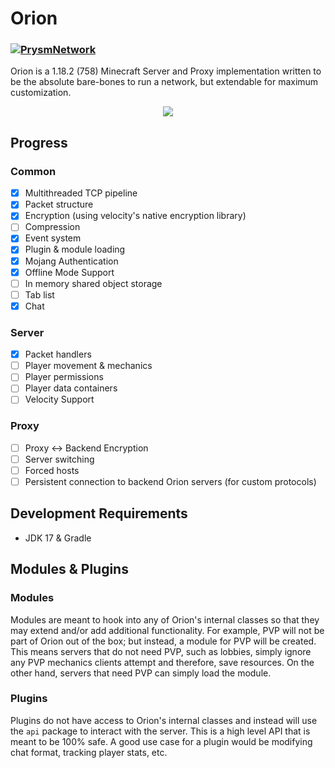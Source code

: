 # Orion
### [![PrysmNetwork](https://circleci.com/gh/PrysmNetwork/Orion.svg?style=svg)]()
Orion is a 1.18.2 (758) Minecraft Server and Proxy implementation written to be the absolute bare-bones to run a network, 
but extendable for maximum customization.

<p align="center">
  <img src="https://user-images.githubusercontent.com/38387876/148739079-b49bf96a-86e1-4425-a600-b709c60524bc.png" />
</p>

## Progress
### Common
- [x] Multithreaded TCP pipeline
- [x] Packet structure
- [x] Encryption (using velocity's native encryption library)
- [ ] Compression
- [x] Event system
- [x] Plugin & module loading
- [x] Mojang Authentication
- [x] Offline Mode Support
- [ ] In memory shared object storage
- [ ] Tab list 
- [x] Chat

### Server
- [x] Packet handlers
- [ ] Player movement & mechanics
- [ ] Player permissions
- [ ] Player data containers
- [ ] Velocity Support

### Proxy
- [ ] Proxy <-> Backend Encryption
- [ ] Server switching
- [ ] Forced hosts
- [ ] Persistent connection to backend Orion servers (for custom protocols)

## Development Requirements
- JDK 17 & Gradle

## Modules & Plugins

### Modules

Modules are meant to hook into any of Orion's internal classes so that they may extend and/or add additional
functionality. For example, PVP will not be part of Orion out of the box; but instead, a module for PVP will be created.
This means servers that do not need PVP, such as lobbies, simply ignore any PVP mechanics clients attempt and therefore,
save resources. On the other hand, servers that need PVP can simply load the module.

### Plugins

Plugins do not have access to Orion's internal classes and instead will use the `api` package to interact with the
server. This is a high level API that is meant to be 100% safe. A good use case for a plugin would be modifying chat
format, tracking player stats, etc. 
